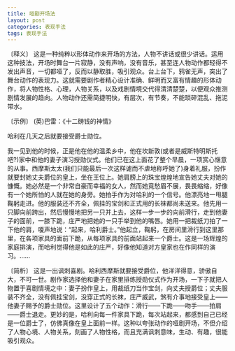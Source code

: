```yaml
---
title: 哑剧开场法
layout: post
categories: 表现手法
tags: 表现手法
---
```


〔释义〕 这是一种纯粹以形体动作来开场的方法，人物不讲话或很少讲话。运用这种技法，开场时舞台一片寂静，没有声响，没有音乐，甚至连人物动作都轻得不发出声音，一切都哑了，反而以静取胜，吸引观众。台上台下，鸦雀无声，突出了舞台动作的表现力。这就需要剧作者精心设计准确、鲜明而又富有情趣的形体动作，将人物性格、心理，人物关系，以及戏剧情境交代得清清楚楚，以便观众推测剧情发展的趋向。人物动作还需简捷明快，有层次，有节奏，不能琐碎混乱、拖泥带水。

〔示例〕 (英)巴雷：《十二磅钱的神情》

哈利在几天之后就要接受爵士勋位。

我一见到他的时候，正是他在他的温柔乡中，他在坎新敦(或者是威斯特明斯托吧?)家中和他的妻子演习授勋仪式。他们已在这上面花了整个早晨，一项赏心惬意的从事。西摩斯太太(我们只能最后一次这样谑而不虐地称呼她了)身着礼服，扮作就要封她丈夫爵位的皇上，坐在王位上。她肩膀上的珠宝煌煌地宣告她丈夫对她的慷慨。她必然是一个非常自豪而幸福的女人，然而她竟愁眉不展，畏畏缩缩，好像有一个她所怕的人就在她的身旁。她拍手作为对哈利的一个信号。他漂亮地一甩腿鞠躬走进。他的服装还不齐全，佩挂的宝剑和正式用的长袜都尚未送来。他先用一只脚向前跨出，然后慢慢地把另一只并上去，这样一步一步的向前滑行，走到他妻子的面前，一膝下跪，庄严地把她的一只手举到他的嘴唇。她用一把裁纸刀拍了一下他的肩，嗄声地说：“起来，哈利爵士。”他起立，鞠躬，在房间里滑行到这里那里，在各项家具的面前下跪，从每项家具的前面站起来一个爵士。这是一场辉煌的家庭排演，而哈利觉得他是如此的庄严，好像他知道对方皇家也在作同样的演习。……

〔简析〕 这是一出讽刺喜剧。哈利西摩斯就要接受爵位，他洋洋得意，骄傲自大，不可一世。剧作家选择他和妻子在家里排练授勋仪式作为开场，一下子就把人物置于喜剧情境之中：妻子扮作皇上，用裁纸刀当作宝剑，向丈夫授爵位；丈夫服装不齐全，没有佩挂宝剑，没穿正式的长袜，庄严威武，煞有介事地接受皇上——他妻子赐予的爵士勋位。这里设计了五个动作：滑行——下跪——吻手——拍肩——爵士退走。更妙的是，哈利向每一件家具下跪，每次站起来，都感到自己已经是一位爵士了，仿佛真像在皇上面前一样。这种以夸张动作的哑剧开场，不但介绍了人物心境、人物关系，刻画了人物性格，而且充满讽刺意味，生动、有趣，很能吸引观众。 